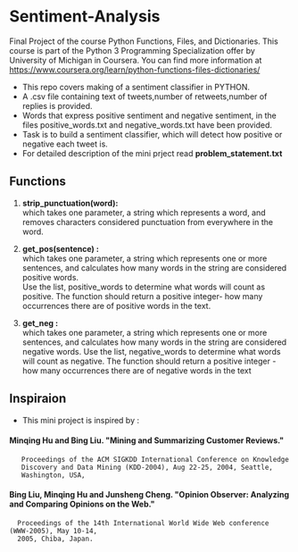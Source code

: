 # Sentiment-Analysis
Final Project of the course Python Functions, Files, and Dictionaries. This course is part of the Python 3 Programming Specialization offer by University of Michigan in Coursera. You can find more information at https://www.coursera.org/learn/python-functions-files-dictionaries/
- This repo covers making of a sentiment classifier in PYTHON.
- A .csv file containing text of tweets,number of retweets,number of replies is provided.
- Words that express positive sentiment and negative sentiment, in the files positive_words.txt and negative_words.txt have been provided.
- Task is to build a sentiment classifier, which will detect how positive or negative each tweet is.
- For detailed description of the mini prject read **problem_statement.txt**

## Functions
1. **strip_punctuation(word):**  
   which takes one parameter, a string which represents a word, and removes characters considered punctuation from everywhere in the word.   
 
2. **get_pos(sentence) :**   
    which takes one parameter, a string which represents one or more sentences, and calculates how many words in the string are considered positive words.   
    Use the list, positive_words to determine what words will count as positive.
    The function should return a positive integer-  how many occurrences there are of positive words in the text.
3. **get_neg :**  
     which takes one parameter, a string which represents one or more sentences, and calculates how many words in the string are considered negative words.
     Use the list, negative_words to determine what words will count as negative.
     The function should return a positive integer - how many occurrences there are of negative words in the text

## Inspiraion 
- This mini project is inspired by : 
#### Minqing Hu and Bing Liu. "Mining and Summarizing Customer Reviews."
       Proceedings of the ACM SIGKDD International Conference on Knowledge
       Discovery and Data Mining (KDD-2004), Aug 22-25, 2004, Seattle,
       Washington, USA,
#### Bing Liu, Minqing Hu and Junsheng Cheng. "Opinion Observer: Analyzing and Comparing Opinions on the Web."
      Proceedings of the 14th International World Wide Web conference (WWW-2005), May 10-14,
      2005, Chiba, Japan.


